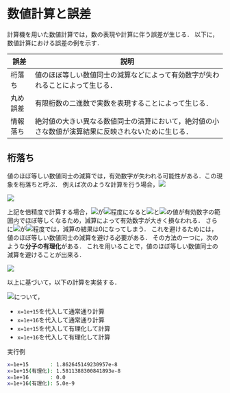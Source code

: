 # 数値計算と誤差
計算機を用いた数値計算では，数の表現や計算に伴う誤差が生じる．
以下に，数値計算における誤差の例を示す．

| 誤差     | 説明                                                                                                 |
|----------|------------------------------------------------------------------------------------------------------|
| 桁落ち   | 値のほぼ等しい数値同士の減算などによって有効数字が失われることによって生じる．                       |
| 丸め誤差 | 有限桁数の二進数で実数を表現することによって生じる．                                                 |
| 情報落ち | 絶対値の大きい異なる数値同士の演算において，絶対値の小さな数値が演算結果に反映されないために生じる． |

## 桁落ち
値のほぼ等しい数値同士の減算では，有効数字が失われる可能性がある．この現象を桁落ちと呼ぶ．
例えば次のような計算を行う場合，<img src="https://latex.codecogs.com/gif.latex?x">

<img src="https://latex.codecogs.com/gif.latex?\sqrt{x+1} - \sqrt{x}">

上記を倍精度で計算する場合，<img src="https://latex.codecogs.com/gif.latex?x">が<img src="https://latex.codecogs.com/gif.latex?10^{15}">程度になると<img src="https://latex.codecogs.com/gif.latex?\sqrt{x+1}">と<img src="https://latex.codecogs.com/gif.latex?\sqrt{x}">の値が有効数字の範囲内でほぼ等しくなるため，減算によって有効数字が大きく損なわれる．
さらに<img src="https://latex.codecogs.com/gif.latex?x">が<img src="https://latex.codecogs.com/gif.latex?10^{16}">程度では，減算の結果は0になってしまう．
これを避けるためには，値のほぼ等しい数値同士の減算を避ける必要がある．
その方法の一つに，次のような**分子の有理化**がある．
これを用いることで，値のほぼ等しい数値同士の減算を避けることが出来る．

<img src="https://latex.codecogs.com/gif.latex?\sqrt{x+1}-\sqrt{x}=(\sqrt{x+1}-\sqrt{x})\frac{\sqrt{x+1}+\sqrt{x}}{\sqrt{x+1}+\sqrt{x}}\\=\frac{1}{\sqrt{x+1}+\sqrt{x}}">

以上に基づいて，以下の計算を実装する．

<img src="https://latex.codecogs.com/gif.latex?\sqrt{x+1}-\sqrt{x}">について，

* ```x=1e+15```を代入して通常通り計算
* ```x=1e+16```を代入して通常通り計算
* ```x=1e+15```を代入して有理化して計算
* ```x=1e+16```を代入して有理化して計算

実行例
```bash
x=1e+15       : 1.862645149230957e-8
x=1e+15(有理化): 1.5811388300841893e-8
x=1e+16       : 0.0
x=1e+16(有理化): 5.0e-9
```